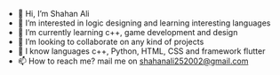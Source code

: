 - 👋 Hi, I’m Shahan Ali
- 👀 I’m interested in logic designing and learning interesting languages
- 🌱 I’m currently learning c++, game development and design
- 💞️ I’m looking to collaborate on any kind of projects 
- 🫡 I know languages c++, Python, HTML, CSS and framework flutter 
- 📫 How to reach me? mail me on shahanali252002@gmail.com

<!---
shahanxali/Shahan ALi is a ✨ special ✨ repository because its `README.md` (this file) appears on your GitHub profile.
You can click the Preview link to take a look at your changes.
--->
